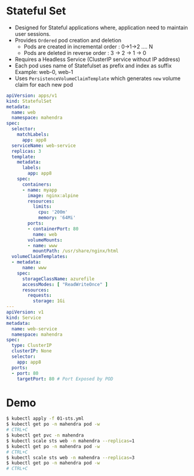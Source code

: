 # Stateful Set

- Designed for Stateful applications where, application need to maintain user sessions.
- Provides `Ordered` pod creation and deletion
    - Pods are created in incremental order : 0->1->2 .... N
    - Pods are deleted in reverse order : 3 -> 2 -> 1 -> 0
- Requires a Headless Service (ClusterIP service without IP address)
- Each pod uses name of Statefulset as prefix and index as suffix
    Example: web-0, web-1 
- Uses `PersistenceVolumeClaimTemplate` which generates `new` volume claim for each new pod

```yaml
apiVersion: apps/v1
kind: StatefulSet
metadata:
  name: web
  namespace: mahendra
spec:
  selector:
    matchLabels:
      app: app8
  serviceName: web-service
  replicas: 3
  template:
    metadata:
      labels:
        app: app8
    spec:
      containers:
      - name: myapp
        image: nginx:alpine
        resources:
          limits:
            cpu: '200m'
            memory: '64Mi'
        ports:
        - containerPort: 80
          name: web
        volumeMounts:
        - name: www
          mountPath: /usr/share/nginx/html
  volumeClaimTemplates:
  - metadata:
      name: www
    spec:
      storageClassName: azurefile
      accessModes: [ "ReadWriteOnce" ]
      resources:
        requests:
          storage: 1Gi
---
apiVersion: v1
kind: Service
metadata:
  name: web-service
  namespace: mahendra
spec:
  type: ClusterIP
  clusterIP: None
  selector:
    app: app8
  ports:
  - port: 80        
    targetPort: 80 # Port Exposed by POD
```


# Demo

```bash
$ kubectl apply -f 01-sts.yml
$ kubectl get po -n mahendra pod -w
# CTRL+C
$ kubectl get pvc -n mahendra
$ kubectl scale sts web -n mahendra --replicas=1
$ kubectl get po -n mahendra pod -w
# CTRL+C
$ kubectl scale sts web -n mahendra --replicas=3
$ kubectl get po -n mahendra pod -w
# CTRL+C
```